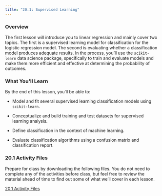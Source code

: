 ```yaml
---
title: "20.1: Supervised Learning"
---
```


<img style="display: none;" src="https://static.bc-edx.com/data/dl-1-2/m20/lms/img/banner.jpg" alt="lesson banner" />

### Overview

The first lesson will introduce you to linear regression and mainly cover two topics. The first is a supervised learning model for classification for the logistic regression model. The second is evaluating whether a classification model produces adequate results. In the process, you’ll use the `scikit-learn` data science package, specifically to train and evaluate models and make them more efficient and effective at determining the probability of outcomes.

### What You’ll Learn

By the end of this lesson, you’ll be able to:

* Model and fit several supervised learning classification models using `scikit-learn`.

* Conceptualize and build training and test datasets for supervised learning analysis.

* Define classification in the context of machine learning.

* Evaluate classification algorithms using a confusion matrix and classification report.

### 20.1 Activity Files

Prepare for class by downloading the following files. You do not need to complete any of the activities before class, but feel free to review the material ahead of time to find out some of what we’ll cover in each lesson.

[20.1 Activity Files](https://static.bc-edx.com/data/dl-1-2/m20/lms/activities/Class_1_Activities.zip)